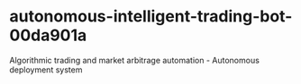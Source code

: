 # autonomous-intelligent-trading-bot-00da901a
Algorithmic trading and market arbitrage automation - Autonomous deployment system
